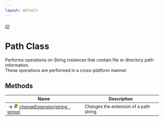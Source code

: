 ```yaml
---
layout: default
---
```


###### [IO](index.md)

# Path Class

Performs operations on String instances that contain file or directory path information.  
These operations are performed in a cross-platform manner.

## Methods

| Name                                                                                                                                                                       | Description                             |
|----------------------------------------------------------------------------------------------------------------------------------------------------------------------------|-----------------------------------------|
| ![Public method](./assets/images/pubmethod.jpg "Public method") ![Static](./assets/images/static.jpg "Static") [changeExtension(string, string)](Path/change-extension.md) | Changes the extension of a path string. |

